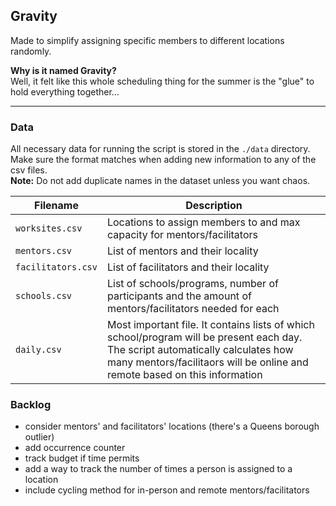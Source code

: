 ## Gravity

Made to simplify assigning specific members to different locations randomly.

**Why is it named Gravity?**  
Well, it felt like this whole scheduling thing for the summer is the "glue" to hold everything together...

---

### Data
All necessary data for running the script is stored in the `./data` directory. Make sure the format matches when adding new information to any of the csv files.  
**Note:** Do not add duplicate names in the dataset unless you want chaos.

| Filename | Description |  
| -------- | ----------- |
| `worksites.csv` | Locations to assign members to and max capacity for mentors/facilitators|  
| `mentors.csv` | List of mentors and their locality |
| `facilitators.csv` | List of facilitators and their locality |
| `schools.csv` | List of schools/programs, number of participants and the amount of mentors/facilitators needed for each
| `daily.csv` | Most important file. It contains lists of which school/program will be present each day. The script automatically calculates how many mentors/facilitaors will be online and remote based on this information |

### Backlog
- consider mentors' and facilitators' locations (there's a Queens borough outlier)
- add occurrence counter
- track budget if time permits
- add a way to track the number of times a person is assigned to a location
- include cycling method for in-person and remote mentors/facilitators